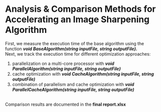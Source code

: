 # Analysis & Comparison Methods for Accelerating an Image Sharpening Algorithm

First, we measure the execution time of the base algorithm using the function <i><b> void BaseAlgorithm(string inputFile, string outputFile).</b></i><br>
Next, we track the execution time for different optimization approaches: <br>
1. parallelization on a multi-core processor with <i><b> void ParallelAlgorithm(string inputFile, string outputFile)</b></i><br>
2. cache optimization with <i><b> void CacheAlgorithm(string inputFile, string outputFile)</b></i><br>
3. combination of parallelism and cache optimization with <i><b> void ParallelCacheAlgorithm(string inputFile, string outputFile)</b></i><br><br>

Comparison results are documented in the <b>final report.xlsx </b><br>
